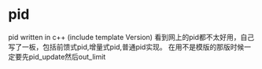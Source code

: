 # pid
pid written in c++ (include template  Version)
看到网上的pid都不太好用，自己写了一板，包括前馈式pid,增量式pid,普通pid实现。
在用不是模版的那版时候一定要先pid_update然后out_limit
